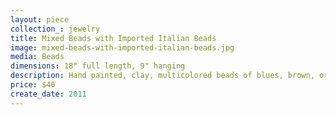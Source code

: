 ```yaml
---
layout: piece
collection_: jewelry
title: Mixed Beads with Imported Italian Beads
image: mixed-beads-with-imported-italian-beads.jpg
media: Beads
dimensions: 18" full length, 9" hanging
description: Hand painted, clay, multicolored beads of blues, brown, orange, green, black with multiple designs and bead, findings and button clasp.
price: $40
create_date: 2011
---
```

